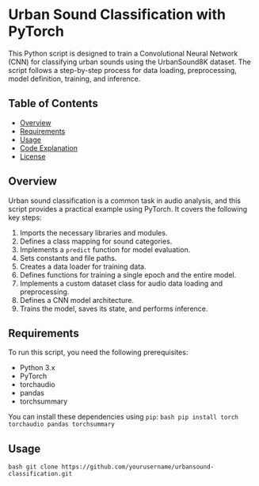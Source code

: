 # Urban Sound Classification with PyTorch

This Python script is designed to train a Convolutional Neural Network (CNN) for classifying urban sounds using the UrbanSound8K dataset. The script follows a step-by-step process for data loading, preprocessing, model definition, training, and inference.

## Table of Contents

- [Overview](#overview)
- [Requirements](#requirements)
- [Usage](#usage)
- [Code Explanation](#code-explanation)
- [License](#license)

## Overview

Urban sound classification is a common task in audio analysis, and this script provides a practical example using PyTorch. It covers the following key steps:

1. Imports the necessary libraries and modules.
2. Defines a class mapping for sound categories.
3. Implements a `predict` function for model evaluation.
4. Sets constants and file paths.
5. Creates a data loader for training data.
6. Defines functions for training a single epoch and the entire model.
7. Implements a custom dataset class for audio data loading and preprocessing.
8. Defines a CNN model architecture.
9. Trains the model, saves its state, and performs inference.

## Requirements

To run this script, you need the following prerequisites:

- Python 3.x
- PyTorch
- torchaudio
- pandas
- torchsummary

You can install these dependencies using `pip`:
`bash pip install torch torchaudio pandas torchsummary`

## Usage
`bash git clone https://github.com/yourusername/urbansound-classification.git`



